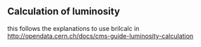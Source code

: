 ## Calculation of luminosity

this follows the explanations to use brilcalc in http://opendata.cern.ch/docs/cms-guide-luminosity-calculation
